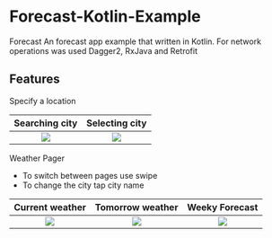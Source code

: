# Forecast-Kotlin-Example
Forecast
An forecast app example that written in Kotlin. For network operations was used Dagger2, RxJava and Retrofit

Features
-----

Specify a location 

Searching city    |  Selecting city
:-------------------------:|:-------------------------:
![](https://raw.githubusercontent.com/dns21395/Forecast-Kotlin-Example/master/ReadmeFiles/city1.png)  |  ![](https://raw.githubusercontent.com/dns21395/Forecast-Kotlin-Example/master/ReadmeFiles/city2.png)

Weather Pager
* To switch between pages use swipe
* To change the city tap city name

Current weather   |  Tomorrow weather | Weeky Forecast
:-------------------------:|:-------------------------:|:-------------------------:
![](https://raw.githubusercontent.com/dns21395/Forecast-Kotlin-Example/master/ReadmeFiles/weather1.png)  |  ![](https://raw.githubusercontent.com/dns21395/Forecast-Kotlin-Example/master/ReadmeFiles/weather2.png) | ![](https://raw.githubusercontent.com/dns21395/Forecast-Kotlin-Example/master/ReadmeFiles/weather3.png)
